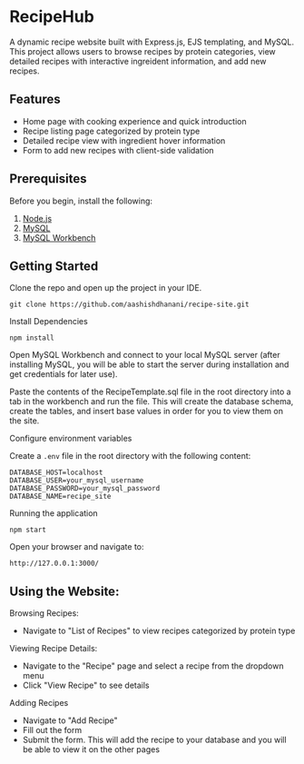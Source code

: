 # RecipeHub

A dynamic recipe website built with Express.js, EJS templating, and MySQL. This project allows users to browse recipes by protein categories, view detailed recipes with interactive ingreident information, and add new recipes.

## Features
- Home page with cooking experience and quick introduction
- Recipe listing page categorized by protein type
- Detailed recipe view with ingredient hover information
- Form to add new recipes with client-side validation

## Prerequisites
Before you begin, install the following:
1. [Node.js](https://nodejs.org/en/download)
2. [MySQL](https://dev.mysql.com/downloads/installer/)
3. [MySQL Workbench](https://dev.mysql.com/downloads/workbench/)

## Getting Started

Clone the repo and open up the project in your IDE.
```
git clone https://github.com/aashishdhanani/recipe-site.git
```

Install Dependencies

```
npm install
```

Open MySQL Workbench and connect to your local MySQL server (after installing MySQL, you will be able to start the server during installation and get credentials for later use). 

Paste the contents of the RecipeTemplate.sql file in the root directory into a tab in the workbench and run the file. This will create the database schema, create the tables, and insert base values in order for you to view them on the site.

Configure environment variables

Create a ```.env``` file in the root directory with the following content:

```
DATABASE_HOST=localhost
DATABASE_USER=your_mysql_username
DATABASE_PASSWORD=your_mysql_password
DATABASE_NAME=recipe_site
```

Running the application

```
npm start
```

Open your browser and navigate to:

```
http://127.0.0.1:3000/
```

## Using the Website:
Browsing Recipes:
- Navigate to "List of Recipes" to view recipes categorized by protein type

Viewing Recipe Details:
- Navigate to the "Recipe" page and select a recipe from the dropdown menu
- Click "View Recipe" to see details

Adding Recipes
- Navigate to "Add Recipe"
- Fill out the form
- Submit the form. This will add the recipe to your database and you will be able to view it on the other pages



